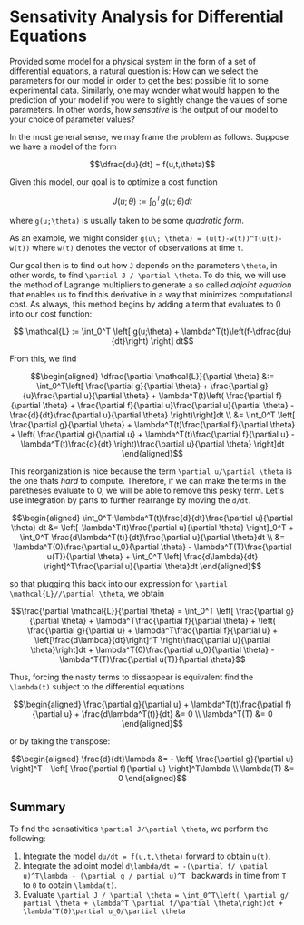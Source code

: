 # Sensativity Analysis for Differential Equations

Provided some model for a physical system in the form of a set of differential equations, a natural question is: How can we select the parameters for our model in order to get the best possible fit to some experimental data. Similarly, one may wonder what would happen to the prediction of your model if you were to slightly change the values of some parameters. In other words, how *sensative* is the output of our model to your choice of parameter values? 

In the most general sense, we may frame the problem as follows. Suppose we have a model of the form 
```math
\dfrac{du}{dt} = f(u,t,\theta)
```
Given this model, our goal is to optimize a cost function 
```math
J(u; \theta) := \int_0^T g(u;\theta)dt
```
where ``g(u;\theta)`` is usually taken to be some *quadratic form*. 

As an example, we might consider ``g(u\; \theta) = (u(t)-w(t))^T(u(t)-w(t))`` where ``w(t)`` denotes the vector of observations at time ``t``. 


Our goal then is to find out how ``J`` depends on the parameters ``\theta``, in other words, to find ``\partial J / \partial \theta``. To do this, we will use the method of Lagrange multipliers to generate a so called *adjoint equation* that enables us to find this derivative in a way that minimizes computational cost. As always, this method begins by adding a term that evaluates to 0 into our cost function: 
```math
    \mathcal{L} := \int_0^T \left[ g(u;\theta) + \lambda^T(t)\left(f-\dfrac{du}{dt}\right) \right] dt
```
From this, we find 
```math
\begin{aligned}
    \dfrac{\partial \mathcal{L}}{\partial \theta} &:= \int_0^T\left[ \frac{\partial g}{\partial \theta} + \frac{\partial g}{u}\frac{\partial u}{\partial \theta} + \lambda^T(t)\left( \frac{\partial f}{\partial \theta} + \frac{\partial f}{\partial u}\frac{\partial u}{\partial \theta} - \frac{d}{dt}\frac{\partial u}{\partial \theta} \right)\right]dt \\ 
    &= \int_0^T \left[ \frac{\partial g}{\partial \theta} + \lambda^T(t)\frac{\partial f}{\partial \theta} + \left( \frac{\partial g}{\partial u} + \lambda^T(t)\frac{\partial f}{\partial u} - \lambda^T(t)\frac{d}{dt} \right)\frac{\partial u}{\partial \theta} \right]dt
\end{aligned}
```
This reorganization is nice because the term ``\partial u/\partial \theta`` is the one thats *hard* to compute. Therefore, if we can make the terms in the paretheses evaluate to 0, we will be able to remove this pesky term. Let's use integration by parts to further rearrange by moving the ``d/dt``.

```math
\begin{aligned}
    \int_0^T-\lambda^T(t)\frac{d}{dt}\frac{\partial u}{\partial \theta} dt &= \left[-\lambda^T(t)\frac{\partial u}{\partial \theta} \right]_0^T + \int_0^T \frac{d\lambda^T(t)}{dt}\frac{\partial u}{\partial \theta}dt \\ 
    &= \lambda^T(0)\frac{\partial u_0}{\partial \theta} - \lambda^T(T)\frac{\partial u(T)}{\partial \theta} + \int_0^T \left[ \frac{d\lambda}{dt} \right]^T\frac{\partial u}{\partial \theta}dt
\end{aligned}
```
so that plugging this back into our expression for ``\partial \mathcal{L}//\partial \theta``, we obtain
```math
\frac{\partial \mathcal{L}}{\partial \theta} = \int_0^T \left[ \frac{\partial g}{\partial \theta} + \lambda^T\frac{\partial f}{\partial \theta} + \left( \frac{\partial g}{\partial u} + \lambda^T\frac{\partial f}{\partial u} + \left[\frac{d\lambda}{dt}\right]^T \right)\frac{\partial u}{\partial \theta}\right]dt + \lambda^T(0)\frac{\partial u_0}{\partial \theta} - \lambda^T(T)\frac{\partial u(T)}{\partial \theta}
```

Thus, forcing the nasty terms to dissappear is equivalent find the ``\lambda(t)`` subject to the differential equations 
```math
\begin{aligned}
   \frac{\partial g}{\partial u} + \lambda^T(t)\frac{\patial f}{\partial u} + \frac{d\lambda^T(t)}{dt} &= 0 \\ 
   \lambda^T(T) &= 0
\end{aligned}
```
or by taking the transpose: 
```math
\begin{aligned}
    \frac{d}{dt}\lambda &= - \left[ \frac{\partial g}{\partial u} \right]^T - \left[ \frac{\partial f}{\partial u} \right]^T\lambda  \\ 
    \lambda(T) &= 0
\end{aligned}
```

## Summary
To find the sensativities ``\partial J/\partial \theta``, we perform the following: 
1. Integrate the model ``du/dt = f(u,t,\theta)`` forward to obtain ``u(t)``.
2. Integrate the adjoint model ``d\lambda/dt = -(\partial f/ \patial u)^T\lambda - (\partial g / partial u)^T `` backwards in time from ``T`` to ``0`` to obtain ``\lambda(t)``.
3. Evaluate ``\partial J / \partial \theta = \int_0^T\left( \partial g/ partial \theta + \lambda^T \partial f/\partial \theta\right)dt + \lambda^T(0)\partial u_0/\partial \theta  ``
